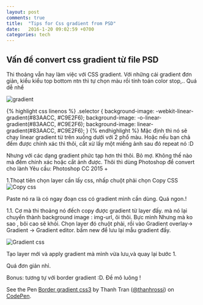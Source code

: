```yaml
---
layout: post
comments: true
title:  "Tips for Css gradient from PSD"
date:   2016-1-20 09:02:59 +0700
categories: tech
---
```

## Vấn đề convert css gradient từ file PSD
Thi thoảng vẫn hay làm việc với CSS gradient. Với những cái gradient đơn giản, kiểu kiểu top bottom ntn thì tự chọn màu rồi tính toán color stop,.. Quá dễ nhể

<img src="http://i.imgur.com/Pm75Dbg.png" alt="gradient" />

{% highlight css linenos %}
.selector {
	background-image: -webkit-linear-gradient(#83AACC, #C9E2F6);
	background-image: -o-linear-gradient(#83AACC, #C9E2F6);
	background-image: linear-gradient(#83AACC, #C9E2F6);
}
{% endhighlight %}
Mặc định thì nó sẽ chạy linear gradient từ trên xuống dưới với 2 phổ màu. Hoặc nếu bạn chả đếm được chính xác thì thôi, cắt xừ lấy một miếng ảnh sau đó repeat nó :D

Nhưng với các dạng gradient phức tạp hơn thì thôi. Bỏ mợ. Không thế nào mà đếm chính xác hoặc cắt ảnh được. Thôi thì dùng Photoshop để convert cho lành
Yêu cầu: Photoshop CC 2015 +

1.Thoạt tiên chọn layer cần lấy css, nhấp chuột phải chọn Copy CSS
<img src="http://i.imgur.com/f3mixjk.jpg" alt="Copy css" />

Paste nó ra là có ngay đoạn css có gradient mình cần dùng. Quá ngon.!

1.1. Cơ mà thi thoảng nó đếch copy được gradient từ layer đấy. mà nó lại chuyển thành background image : img-url, ôi thôi. Bực mình
Nhưng mà ko sao , bôi cao sẽ khỏi. Chọn layer đó chuột phải, rồi vào Gradient overlay-> Gradient -> Gradient editor. bấm new để lưu lại mẫu gradient đấy.

<img src="http://i.imgur.com/YwLBary.png" alt="Gradient css" />

Tạo layer mới và apply gradient mà mình vừa lưu,và quay lại bước 1.

Quá đơn giản nhỉ. 

Bonus: tương tự với border gradient :D. Đề mô luông !
<p data-height="268" data-theme-id="0" data-slug-hash="qbrvyj" data-default-tab="result" data-user="thanhrossi" class='codepen'>See the Pen <a href='http://codepen.io/thanhrossi/pen/qbrvyj/'>Border gradient css3</a> by Thanh Tran (<a href='http://codepen.io/thanhrossi'>@thanhrossi</a>) on <a href='http://codepen.io'>CodePen</a>.</p>
<script async src="//assets.codepen.io/assets/embed/ei.js"></script>

